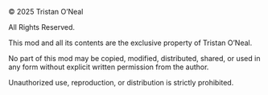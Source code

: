 © 2025 Tristan O’Neal

All Rights Reserved.

This mod and all its contents are the exclusive property of Tristan O’Neal.

No part of this mod may be copied, modified, distributed, shared, or used in any form
without explicit written permission from the author.

Unauthorized use, reproduction, or distribution is strictly prohibited.
